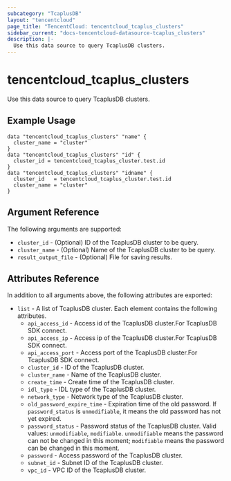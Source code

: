 ```yaml
---
subcategory: "TcaplusDB"
layout: "tencentcloud"
page_title: "TencentCloud: tencentcloud_tcaplus_clusters"
sidebar_current: "docs-tencentcloud-datasource-tcaplus_clusters"
description: |-
  Use this data source to query TcaplusDB clusters.
---
```


# tencentcloud_tcaplus_clusters

Use this data source to query TcaplusDB clusters.

## Example Usage

```hcl
data "tencentcloud_tcaplus_clusters" "name" {
  cluster_name = "cluster"
}
data "tencentcloud_tcaplus_clusters" "id" {
  cluster_id = tencentcloud_tcaplus_cluster.test.id
}
data "tencentcloud_tcaplus_clusters" "idname" {
  cluster_id   = tencentcloud_tcaplus_cluster.test.id
  cluster_name = "cluster"
}
```

## Argument Reference

The following arguments are supported:

* `cluster_id` - (Optional) ID of the TcaplusDB cluster to be query.
* `cluster_name` - (Optional) Name of the TcaplusDB cluster to be query.
* `result_output_file` - (Optional) File for saving results.

## Attributes Reference

In addition to all arguments above, the following attributes are exported:

* `list` - A list of TcaplusDB cluster. Each element contains the following attributes.
  * `api_access_id` - Access id of the TcaplusDB cluster.For TcaplusDB SDK connect.
  * `api_access_ip` - Access ip of the TcaplusDB cluster.For TcaplusDB SDK connect.
  * `api_access_port` - Access port of the TcaplusDB cluster.For TcaplusDB SDK connect.
  * `cluster_id` - ID of the TcaplusDB cluster.
  * `cluster_name` - Name of the TcaplusDB cluster.
  * `create_time` - Create time of the TcaplusDB cluster.
  * `idl_type` - IDL type of the TcaplusDB cluster.
  * `network_type` - Network type of the TcaplusDB cluster.
  * `old_password_expire_time` - Expiration time of the old password. If `password_status` is `unmodifiable`, it means the old password has not yet expired.
  * `password_status` - Password status of the TcaplusDB cluster. Valid values: `unmodifiable`, `modifiable`. `unmodifiable` means the password can not be changed in this moment; `modifiable` means the password can be changed in this moment.
  * `password` - Access password of the TcaplusDB cluster.
  * `subnet_id` - Subnet ID of the TcaplusDB cluster.
  * `vpc_id` - VPC ID of the TcaplusDB cluster.


